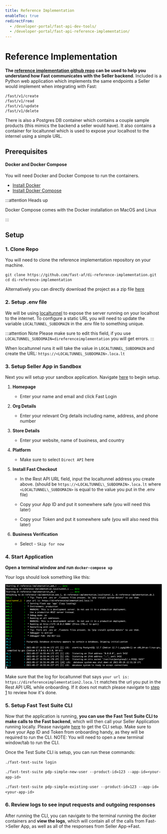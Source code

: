 ```yaml
---
title: Reference Implementation
enableToc: true
redirectFrom:
  - /developer-portal/fast-api-dev-tools/
  - /developer-portal/fast-api-reference-implementation/
---
```


# Reference Implementation

**The [reference implementation github repo](https://github.com/fast-af/di-reference-implementation) can be used to help you understand how Fast communicates with the Seller backend**.
Included is a Python web application which implements the same endpoints a Seller would implement when integrating with Fast:

```
/fast/v1/create
/fast/v1/read
/fast/v1/update
/fast/v1/delete
```

There is also a Postgres DB container which contains a couple sample products (this mimics the backend a seller would have).
It also contains a container for localtunnel which is used to expose your localhost to the internel using a simple URL.

## Prerequisites

#### Docker and Docker Compose

You will need Docker and Docker Compose to run the containers.

- [Install Docker](https://www.docker.com/products/docker-desktop)
- [Install Docker Compose](https://docs.docker.com/compose/install/#:~:text=Docker%20Compose%20relies%20on%20Docker,part%20of%20those%20desktop%20installs.)

:::attention Heads up

Docker Compose comes with the Docker installation on MacOS and Linux

:::

## Setup

### 1. Clone Repo

You will need to clone the reference implementation repository on your machine.

```
git clone https://github.com/fast-af/di-reference-implementation.git
cd di-reference-implementation
```

Alternatively you can directly download the project as a zip file [here](https://github.com/fast-af/di-reference-implementation/archive/refs/heads/main.zip)

### 2. Setup .env file

We will be using [localtunnel](https://theboroer.github.io/localtunnel-www/) to expose the server running on your localhost to the internet.
To configure a static URL you will need to update the variable `LOCALTUNNEL_SUBDOMAIN` in the .env file to something unique.

:::attention Note
Please make sure to edit this field, if you use `LOCALTUNNEL_SUBDOMAIN=direferenceimplementation` you will get errors.
:::

When localtunnel runs it will take the value in `LOCALTUNNEL_SUBDOMAIN` and create the URL: `https://<LOCALTUNNEL_SUBDOMAIN>.loca.lt`

### 3. Setup Seller App in Sandbox

Next you will setup your sandbox application.
Navigate [here](https://sdash.sandbox.fast.co/) to begin setup.

1. **Homepage**

   - Enter your name and email and click Fast Login

2. **Org Details**

   - Enter your relevant Org details including name, address, and phone number

3. **Store Details**

   - Enter your website, name of business, and country

4. **Platform**

   - Make sure to select `Direct API` here

5. **Install Fast Checkout**

   - In the Rest API URL field, input the localtunnel address you create above. (should be `https://<LOCALTUNNEL\_SUBDOMAIN>.loca.lt` where `<LOCALTUNNEL\_SUBDOMAIN>` is equal to the value you put in the .env file)

   - Copy your App ID and put it somewhere safe (you will need this later)

   - Copy your Token and put it somewhere safe (you will also need this later)

6. **Business Verification**

   - Select - `Skip for now`

### 4. Start Application

**Open a terminal window and run `docker-compose up`**

Your logs should look something like this:

!["Docker Compose Startup Logs"](./images/docker-compose-startup-logs.png)

Make sure that the log for localtunnel that says `your url is: https://direferenceimplementation2.loca.lt` matches the url you put in the Rest API URL while onboarding.
If it does not match please navigate to [step 1](/developer-portal/for-developers/custom-integration/developer-tools/reference-implementation/#1-clone-repo) to review how it's done.

### 5. Setup Fast Test Suite CLI

Now that the application is running, **you can use the Fast Test Suite CLI to make calls to the Fast backend**, which will then call your Seller Application running locally.
Please navigate [here](https://github.com/fast-af/fast-test-suite-cli) to get the CLI setup. Make sure to have your App ID and Token from onboarding handy, as they will be required to run the CLI.
NOTE: You will need to open a new terminal window/tab to run the CLI.

Once the Test Suite CLI is setup, you can run these commands:

`./fast-test-suite login`

`./fast-test-suite pdp-simple-new-user --product-id=123 --app-id=<your-app-id>`

`./fast-test-suite pdp-simple-existing-user --product-id=123 --app-id=<your-app-id>`

### 6. Review logs to see input requests and outgoing responses

After running the CLI, you can navigate to the terminal running the docker containers and **view the logs**, which will contain all of the calls from Fast->Seller App, as well as all of the responses from Seller App->Fast.
